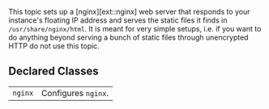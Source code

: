 This topic sets up a [nginx][ext::nginx] web server that responds to
your instance's floating IP address and serves the static files it finds in
`/usr/share/nginx/html`. It is meant for very simple setups, i.e. if you want
to do anything beyond serving a bunch of static files through unencrypted HTTP
do not use this topic.

## Declared Classes

|||
|-|-|
|`nginx` |Configures `nginx`. |
